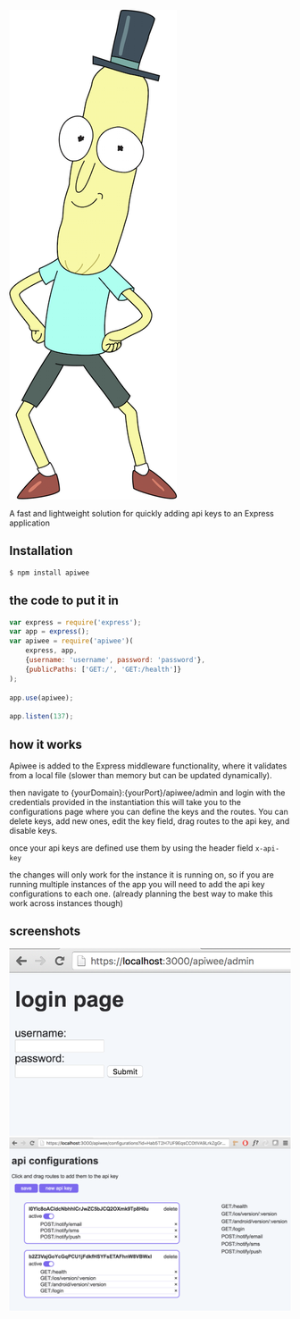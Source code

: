 ![apiweeeeee](https://github.com/chemdrew/apiwee/raw/master/images/ooooWeeee.png "apiweeeeee")

A fast and lightweight solution for quickly adding api keys to an Express application


## Installation

```bash
$ npm install apiwee
```


## the code to put it in

```js
var express = require('express');
var app = express();
var apiwee = require('apiwee')(
    express, app,
    {username: 'username', password: 'password'},
    {publicPaths: ['GET:/', 'GET:/health']}
);

app.use(apiwee);

app.listen(137);
```


## how it works

Apiwee is added to the Express middleware functionality, where it validates from a local file (slower than memory but can be updated dynamically).

then navigate to {yourDomain}:{yourPort}/apiwee/admin and login with the credentials provided in the instantiation
this will take you to the configurations page where you can define the keys and the routes. You can delete keys, add new ones, edit the key field, drag routes to the api key, and disable keys.

once your api keys are defined use them by using the header field `x-api-key`

the changes will only work for the instance it is running on, so if you are running multiple instances of the app you will need to add the api key configurations to each one. (already planning the best way to make this work across instances though)


## screenshots

![login](https://github.com/chemdrew/apiwee/raw/master/images/login.png "login")
![configure](https://github.com/chemdrew/apiwee/raw/master/images/configure.png "configure")